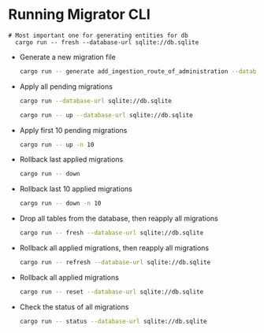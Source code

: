 # Running Migrator CLI

```
# Most important one for generating entities for db
  cargo run -- fresh --database-url sqlite://db.sqlite
```

- Generate a new migration file
  ```sh
  cargo run -- generate add_ingestion_route_of_administration --database-url sqlite:///home/keinsell/Projects/neuronek/stores/primarydb/dev.db
  ```
- Apply all pending migrations
  ```sh
  cargo run --database-url sqlite://db.sqlite
  ```
  ```sh
  cargo run -- up --database-url sqlite://db.sqlite
  ```
- Apply first 10 pending migrations
  ```sh
  cargo run -- up -n 10
  ```
- Rollback last applied migrations
  ```sh
  cargo run -- down
  ```
- Rollback last 10 applied migrations
  ```sh
  cargo run -- down -n 10
  ```
- Drop all tables from the database, then reapply all migrations
  ```sh
  cargo run -- fresh --database-url sqlite://db.sqlite
  ```
- Rollback all applied migrations, then reapply all migrations
  ```sh
  cargo run -- refresh --database-url sqlite://db.sqlite
  ```
- Rollback all applied migrations
  ```sh
  cargo run -- reset --database-url sqlite://db.sqlite
  ```
- Check the status of all migrations
  ```sh
  cargo run -- status --database-url sqlite://db.sqlite
  ```
